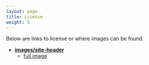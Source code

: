 ```yaml
---
layout: page
title: License
weight: 5
---
```


Below are links to license or where images can be found.

* [**images/site-header**](https://unsplash.com/photos/zEJIuKZcD8c)
	* [full image](https://images.unsplash.com/photo-1430165558479-de3cf8cf1478?ixlib=rb-0.3.5&q=80&fm=jpg&crop=entropy&s=a8d560cd877f002980248703b48efff0)
